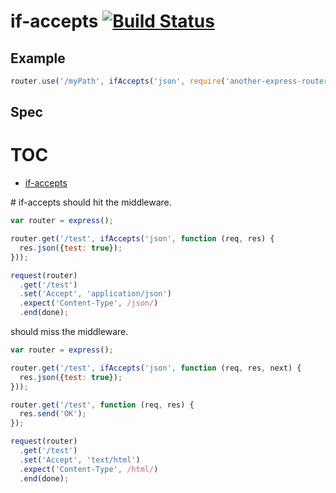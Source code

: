 # if-accepts [![Build Status](https://secure.travis-ci.org/deedubs/if-accepts.png)](http://travis-ci.org/deedubs/if-accepts)

## Example

````javascript
router.use('/myPath', ifAccepts('json', require('another-express-router')));

````

## Spec
# TOC
   - [if-accepts](#if-accepts)
<a name="" />

<a name="if-accepts" />
# if-accepts
should hit the middleware.

```js
var router = express();

router.get('/test', ifAccepts('json', function (req, res) {
  res.json({test: true});
}));

request(router)
  .get('/test')
  .set('Accept', 'application/json')
  .expect('Content-Type', /json/)
  .end(done);
```

should miss the middleware.

```js
var router = express();

router.get('/test', ifAccepts('json', function (req, res, next) {
  res.json({test: true});
}));

router.get('/test', function (req, res) {
  res.send('OK');
});

request(router)
  .get('/test')
  .set('Accept', 'text/html')
  .expect('Content-Type', /html/)
  .end(done);
```

